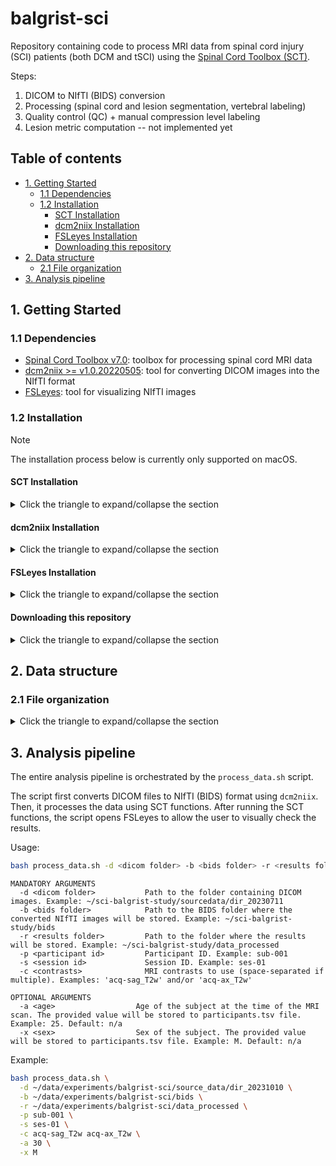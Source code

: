 # balgrist-sci

Repository containing code to process MRI data from spinal cord injury (SCI) patients (both DCM and tSCI) using the [Spinal Cord Toolbox (SCT)](https://github.com/spinalcordtoolbox/spinalcordtoolbox).

Steps:
1. DICOM to NIfTI (BIDS) conversion
2. Processing (spinal cord and lesion segmentation, vertebral labeling)
3. Quality control (QC) + manual compression level labeling
4. Lesion metric computation -- not implemented yet

## Table of contents
- [1. Getting Started](#1-getting-started)
  - [1.1 Dependencies](#11-dependencies)
  - [1.2 Installation](#12-installation)
    - [SCT Installation](#sct-installation)
    - [dcm2niix Installation](#dcm2niix-installation)
    - [FSLeyes Installation](#fsleyes-installation)
    - [Downloading this repository](#downloading-this-repository)
- [2. Data structure](#2-data-structure)
  - [2.1 File organization](#21-file-organization)
- [3. Analysis pipeline](#3-analysis-pipeline)

## 1. Getting Started

### 1.1 Dependencies

* [Spinal Cord Toolbox v7.0](https://github.com/spinalcordtoolbox/spinalcordtoolbox/releases/tag/7.0): toolbox for processing spinal cord MRI data
* [dcm2niix >= v1.0.20220505](https://github.com/rordenlab/dcm2niix?tab=readme-ov-file#install): tool for converting DICOM images into the NIfTI format
* [FSLeyes](https://owncloud.cesnet.cz/index.php/s/z5h02r0cq0B7ESf): tool for visualizing NIfTI images

### 1.2 Installation

> [!NOTE]
> The installation process below is currently only supported on macOS.

#### SCT Installation

<details><summary>Click the triangle to expand/collapse the section</summary>

1. Open a new terminal:

Press <kbd>command</kbd> + <kbd>space</kbd> and type `Terminal` and press <kbd>return/enter</kbd>.

2. Run the following commands in the terminal (you can copy-paste the whole block):

ℹ️ The installation process will take a few minutes.

```bash
# Go to your home directory
cd ~
# Download SCT v7.0
curl -L -o 7.0.zip https://github.com/spinalcordtoolbox/spinalcordtoolbox/archive/refs/tags/7.0.zip
# Unzip the downloaded file --> the unzipped directory will be named spinalcordtoolbox-7.0
unzip 7.0.zip
rm 7.0.zip
# Go to the SCT directory
cd spinalcordtoolbox-7.0
# Install SCT v7.0
./install_sct -iyc
#  '-i'   Install in-place (i.e., in the current directory)
#  '-y'   Install without interruption with 'yes' as default answer
#  '-c'   Disables sct_check_dependencies so we can check it separately
```

3. Check that SCT was installed correctly:

Close the terminal and open a new one (press <kbd>command</kbd> + <kbd>space</kbd> and type `Terminal` and press <kbd>return/enter</kbd>.).

```bash
# Check that SCT was installed correctly
sct_check_dependencies
# Display location of SCT installation
echo $SCT_DIR
```

The expected output is `[OK]` for all dependencies.

</details>

#### dcm2niix Installation

<details><summary>Click the triangle to expand/collapse the section</summary>

1. Open a new terminal (if you closed the previous one):

Press <kbd>command</kbd> + <kbd>space</kbd> and type `Terminal` and press <kbd>return/enter</kbd>.

Then, activate the SCT conda environment:

```bash
# Go to the SCT directory
cd $SCT_DIR
# Activate SCT conda environment
source ./python/etc/profile.d/conda.sh
conda activate venv_sct
```

2. Run the following command in the terminal (you can copy-paste the whole block):

```bash
# Install dcm2niix using pip
pip install dcm2niix
```

3. Check that `dcm2niix` was installed correctly:

```bash
dcm2niix --version
```

The expected output is the version of `dcm2niix`.

</details>

#### FSLeyes Installation

<details><summary>Click the triangle to expand/collapse the section</summary>

1. Open a new terminal (if you closed the previous one):

Press <kbd>command</kbd> + <kbd>space</kbd> and type `Terminal` and press <kbd>return/enter</kbd>.

Then, activate the SCT conda environment:

```bash
# Go to the SCT directory
cd $SCT_DIR
# Activate SCT conda environment
source ./python/etc/profile.d/conda.sh
conda activate venv_sct
```

2. Run the following command in the terminal (you can copy-paste the whole block):

```bash
# Install fsleyes from conda-forge
conda install -c conda-forge fsleyes
```

3. Check that `fsleyes` was installed correctly:

```bash
fsleyes --version
```

The expected output is the version of `fsleyes`.

</details>

#### Downloading this repository

<details><summary>Click the triangle to expand/collapse the section</summary>

1. Open a new terminal (if you closed the previous one):

Press <kbd>command</kbd> + <kbd>space</kbd> and type `Terminal` and press <kbd>return/enter</kbd>.

2. Run the following commands in the terminal (you can copy-paste the whole block):

```bash
# Go to your home directory
cd ~
# Download the repository --> the repository will be downloaded as zip file named balgrist-sci.zip
curl -L -o balgrist-sci.zip https://github.com/sct-pipeline/balgrist-sci/archive/refs/tags/r20241208.zip
# Unzip the downloaded file --> the unzipped directory will be named balgrist-sci-r20241208
unzip balgrist-sci.zip
rm balgrist-sci.zip
# Rename the unzipped directory to balgrist-sci
mv balgrist-sci-r20241208 balgrist-sci
# Make the process_data.sh script executable
cd balgrist-sci
chmod u+x process_data.sh
```

3. Check that the repository was downloaded correctly:

```bash
# Activate SCT conda environment
source ./python/etc/profile.d/conda.sh
conda activate venv_sct
# Call the help of the file_loader.py script
python ~/balgrist-sci/file_loader.py --help
```

The expected output is the help message of the `file_loader.py` script.

</details>

## 2. Data structure

### 2.1 File organization

<details><summary>Click the triangle to expand/collapse the section</summary>

A file organization according to the [BIDS](https://bids-specification.readthedocs.io/en/stable/) is shown below.

Note that only the `sourcedata` directory containing folders with DICOM files for each subject is initially required. 
The rest of the directories and files will be created during the processing; see the next section.

```
├── participants.tsv        --> file with participants information; see example below
├── sourcedata              --> folder containing DICOM files for each subject
│   ├── dir_20230711        --> folder with DICOM files for first subject and first session
│   ├── dir_20230711        --> folder with DICOM files for second subject and first session
│   ├── ... 
│   ├── dir_20240815        --> folder with DICOM files for first subject and second session
│   └── ... 
├── bids                    --> folder with BIDS-compliant data
│    ├── sub-001            --> folder containing NIfTI files for first subject
│    │   ├── ses-01         --> first session
│    │   │  ├── anat        --> folder with anatomical data
│    │   │  │  ├── sub-001_ses-01_T1w.nii.gz
│    │   │  │  ├── sub-001_ses-01_T2w.nii.gz
│    │   │  │  ├── ...
│    │   │  └── dwi         --> folder with diffusion data
│    │   │     ├── sub-001_ses-01_dwi.nii.gz
│    │   │     ├── sub-001_ses-01_dwi.bval
│    │   │     ├── sub-001_ses-01_dwi.bvec
│    │   └── ses-02         --> second session
│    │      ├── ...
│    ├── sub-002            --> folder containing NIfTI files for second subject
│    │   ├── ...
│    ├── ...
│    └── derivatives        --> folder to store visually checked and/or manually corrected data (for example, spinal cord segmentations)
│        └── labels
│            ├── sub-001    --> first subject
│            │   ├── ses-01 --> first session
│            │   │  ├── anat
│            │   │  │  ├── sub-001_ses-01_T2w_label-SC_seg.nii.gz              --> spinal cord (SC) binary segmentation
│            │   │  │  ├── sub-001_ses-01_T2w_label-compression_label.nii.gz   --> binary compression labeling
│            │   │  │  ├── ...
│            │   │  └── dwi
│            │   │     ├── sub-001_ses-01_dwi_label-SC_seg.nii.gz
│            │   │     ├── ...
│            │   └── ses-02 --> second session
│            │      ├── ...
│            ├── sub-002
│            └── ...
└── data_processed          --> folder with processed data  
     ├── sub-001            --> folder with processed data for first subject
     │   ├── ses-01         --> first session
     │   │  ├── anat        --> folder with processed anatomical data
     │   │  │  ├── ...
     ...
```

`participants.tsv` example:

| participant_id | ses_id | source_id | age | sex |
|----------------|--------|-----------|-----|-----|
| sub-001        | ses-01 | dir_20230711 | 42  | M   |
| sub-001        | ses-02 | dir_20240815 | 43  | M   |
| sub-002        | ses-01 | dir_20230713 | 57  | F   |

ℹ️ Notice that we use one row per session. This means that, for example, `sub-001` has two rows in the table because they have two sessions.

</details>

## 3. Analysis pipeline

The entire analysis pipeline is orchestrated by the `process_data.sh` script.

The script first converts DICOM files to NIfTI (BIDS) format using `dcm2niix`. 
Then, it processes the data using SCT functions. After running the SCT functions, the script opens FSLeyes to allow the 
user to visually check the results. 

Usage:

```bash
bash process_data.sh -d <dicom folder> -b <bids folder> -r <results folder> -p <participant id> -s <session id> -c <contrasts> [-age <age> -sex <sex>]
```

```
MANDATORY ARGUMENTS
  -d <dicom folder>           Path to the folder containing DICOM images. Example: ~/sci-balgrist-study/sourcedata/dir_20230711
  -b <bids folder>            Path to the BIDS folder where the converted NIfTI images will be stored. Example: ~/sci-balgrist-study/bids
  -r <results folder>         Path to the folder where the results will be stored. Example: ~/sci-balgrist-study/data_processed
  -p <participant id>         Participant ID. Example: sub-001
  -s <session id>             Session ID. Example: ses-01
  -c <contrasts>              MRI contrasts to use (space-separated if multiple). Examples: 'acq-sag_T2w' and/or 'acq-ax_T2w'

OPTIONAL ARGUMENTS
  -a <age>                  Age of the subject at the time of the MRI scan. The provided value will be stored to participants.tsv file. Example: 25. Default: n/a
  -x <sex>                  Sex of the subject. The provided value will be stored to participants.tsv file. Example: M. Default: n/a
```

Example:

```bash
bash process_data.sh \
  -d ~/data/experiments/balgrist-sci/source_data/dir_20231010 \
  -b ~/data/experiments/balgrist-sci/bids \
  -r ~/data/experiments/balgrist-sci/data_processed \
  -p sub-001 \
  -s ses-01 \
  -c acq-sag_T2w acq-ax_T2w \
  -a 30 \
  -x M
```
